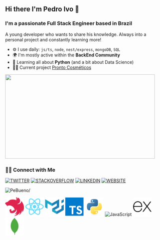 ## Hi there I'm Pedro Ivo 👋
### I'm a passionate Full Stack Engineer based in Brazil
A young developer who wants to share his knowledge. Always into a personal project and constantly learning more!

- ⚙️ I use daily: `js/ts`, `node`, `nest/express`, `mongoDB`, `SQL` 
- 🌍 I'm mostly active within the **BackEnd Community**
- 🌱 Learning all about **Python** (and a bit about Data Science)
- 👨‍💻 Current project [Pronto Cosméticos](https://www.prontocosmeticos.com.br/)

<img src="https://media.giphy.com/media/3ohuAxV0DfcLTxVh6w/giphy.gif" width="480" height="270"/>

### 🤝🏻 Connect with Me

[![TWITTER](https://img.shields.io/badge/Twitter-blue?style=for-the-badge&logo=twitter)](https://twitter.com/pebuenos)
[![STACKOVERFLOW](https://img.shields.io/badge/StackOverflow-blue?style=for-the-badge&logo=stackoverflow)](https://stackoverflow.com/users/10693813/pebueno/)
[![LINKEDIN](https://img.shields.io/badge/Linkedin-blue?style=for-the-badge&logo=linkedin)](https://www.linkedin.com/in/pedroivobu)
[![WEBSITE](https://img.shields.io/badge/Website-blue?style=for-the-badge&logo=appveyor)](https://pedroivo.dev)  

<p> 
  <img src=https://github-readme-stats.vercel.app/api?username=pebueno&show_icons=true alt=PeBueno/> 
</p>

<p>
  <img src=https://github.com/devicons/devicon/blob/master/icons/nestjs/nestjs-plain.svg alt=NestJS width="60" height="60"/>
  <img src=https://github.com/devicons/devicon/blob/master/icons/react/react-original.svg alt=ReactJS width="60" height="60"/>
  <img src=https://github.com/devicons/devicon/blob/master/icons/materialui/materialui-original.svg alt=MaterialUI width="60" height="60"/>
  <img src=https://github.com/devicons/devicon/blob/master/icons/typescript/typescript-original.svg alt=TypeScript width="60" height="60"/>
  <img src=https://github.com/devicons/devicon/blob/master/icons/python/python-original.svg alt=Python width="60" height="60"/> 
  <img src=https://github.com/abranhe/programming-languages-logos/blob/master/src/javascript/javascript.svg alt=JavaScript width="60" height="60"/>
  <img src=https://github.com/devicons/devicon/blob/master/icons/express/express-original.svg alt=ExpressJS width="60" height="60"/>  
  <img src=https://github.com/devicons/devicon/blob/master/icons/mongodb/mongodb-plain.svg alt=MongoDB width="60" height="60"/> 
</p>
